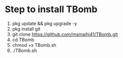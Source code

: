 # Step to install TBomb
1. pkg update && pkg upgrade -y
2. pkg install git
3. git clone https://github.com/msmajhi41/TBomb.git
4. cd TBomb
5. chmod +x TBomb.sh
6. ./TBomb.sh
